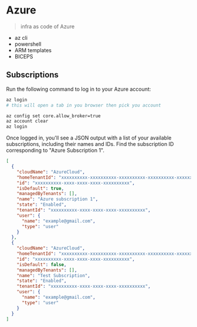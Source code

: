 # Azure 
> infra as code of Azure

- az cli
- powershell
- ARM templates
- BICEPS

## Subscriptions

Run the following command to log in to your Azure account:
```bash
az login
# this will open a tab in you browser then pick you account

az config set core.allow_broker=true
az account clear
az login
```

Once logged in, you'll see a JSON output with a list of your available subscriptions, including their names and IDs. Find the subscription ID corresponding to "Azure Subscription 1".
```json
[
  {
    "cloudName": "AzureCloud",
    "homeTenantId": "xxxxxxxxxx-xxxxxxxxxx-xxxxxxxxxx-xxxxxxxxxx-xxxxxxxxxx",
    "id": "xxxxxxxxxx-xxxx-xxxx-xxxx-xxxxxxxxxx",
    "isDefault": true,
    "managedByTenants": [],
    "name": "Azure subscription 1",
    "state": "Enabled",
    "tenantId": "xxxxxxxxxx-xxxx-xxxx-xxxx-xxxxxxxxxx",
    "user": {
      "name": "example@gmail.com",
      "type": "user"
    }
  },
  {
    "cloudName": "AzureCloud",
    "homeTenantId": "xxxxxxxxxx-xxxxxxxxxx-xxxxxxxxxx-xxxxxxxxxx-xxxxxxxxxx",
    "id": "xxxxxxxxxx-xxxx-xxxx-xxxx-xxxxxxxxxx",
    "isDefault": false,
    "managedByTenants": [],
    "name": "Test Subscription",
    "state": "Enabled",
    "tenantId": "xxxxxxxxxx-xxxx-xxxx-xxxx-xxxxxxxxxx",
    "user": {
      "name": "example@gmail.com",
      "type": "user"
    }
  }
]
```
